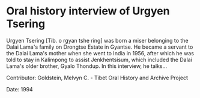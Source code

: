 # Oral history interview of Urgyen Tsering  
Urgyen Tsering [Tib. o rgyan tshe ring] was born a miser belonging to the Dalai Lama's family on Drongtse Estate in Gyantse. He became a servant to the Dalai Lama's mother when she went to India in 1956, after which he was told to stay in Kalimpong to assist Jenkhentsisum, which included the Dalai Lama's older brother, Gyalo Thondup. In this interview, he talks... 

Contributor: Goldstein, Melvyn C. - Tibet Oral History and Archive Project  

Date:
1994  

